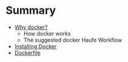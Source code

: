 # Summary

* [Why docker?](README.md)
   * How docker works
   * The suggested docker Haufe Workflow
* [Installing Docker](installing_docker.md)
* [Dockerfile](docker_command_reference.md)

